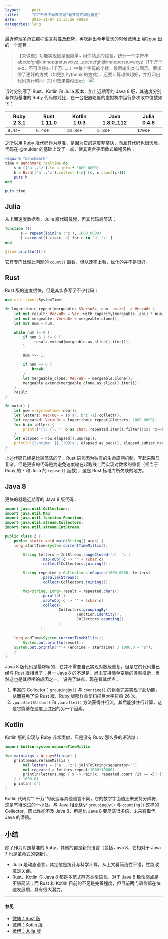```yaml
---
layout:     post
title:      "由“千万字母表问题”看多范式编程语言"
date:       2016-11-07 12:32:26 +0800
categories: lang
---
```


最近整理多范式编程语言共性及趋势，再次翻出今年夏天的时候微博上 @2gua 出的一个题目：
>【来做题】功能实现倒是很简单~
用你熟悉的语言，统计一个字符串abcdefghijklmnopqrstuvwxyz...abcdefghijklmnopqrstuvwxyz（1千万个a-z，不可直接a=1千万......）中每个字母的个数，最后输出类似图示。要求除了更好的方式（如更加Pythonic的方式），还要计算越快越好，并打印出代码执行时间（打印效果类似图示）
![](http://ww3.sinaimg.cn/large/5fe93731gw1f72m4zq1ucj20v602nwf8.jpg)

当时分别写了 Rust、Kotlin 和 Julia 版本，加上近期写的 Java 8 版，其速度分别与作为基准的 Ruby 代码做对比，在一台配置略低的虚拟机中运行多次取中位数如下：

| Ruby 2.3.1 | Rust 1.11.0 | Kotlin 1.0.3 | Java 1.8.0_112 | Julia 0.4.6 |
|------------|-------------|--------------|----------------|-------------|
| `8.4s+`    | `6.4s+`     | `18.8s+`     | `5.8s+`        | `170s+`     |

之所以用 Ruby 版代码作为基准，是因为它的速度非常快，而且其代码也很优雅，代码在 @mulder 的基础上改了一点，使其更合乎函数式编程风格：

```ruby
require "benchmark"
time = Benchmark.realtime do
	s = (('a'..'z').to_a.join * 1000_0000)
	h = Hash[('a'..'z').collect {|c| [c, s.count(c)]}]
	puts h
end

puts time
```

## Julia
从上面速度数据看，Julia 版代码最慢，但其代码最简洁：

```julia
function f()
       s = repeat(join('a':'z'), 1000_0000)
       [ c=>count(i->i==c, s) for c in 'a':'z' ]
end

@time println(f())
```

它有专门处理此问题的 `count()` 函数，但从速率上看，优化的并不是很好。

## Rust
Rust 版的速度很快，但是其实多写了不少代码：

```rust
use std::time::SystemTime;

fn logarithmic_repeat(mergeable: &Vec<u8>, num: usize) -> Vec<u8> {
    let mut result: Vec<u8> = Vec::with_capacity(mergeable.len() * num);
    let mut mergeable: Vec<u8> = mergeable.clone();
    let mut num = num;

    while num != 0 {
        if num & 1 != 0 {
             result.extend(mergeable.as_slice().iter());
        }

        num >>= 1;

        if num == 0 {
            break;
        }
        let mergeable_clone: Vec<u8> = mergeable.clone();
        mergeable.extend(mergeable_clone.as_slice().iter());
    }
    result
}

fn main() {
    let now = SystemTime::now();
    let letters: Vec<u8> = (b'a'..b'z'+1).collect();
    let repeated: Vec<u8> = logarithmic_repeat(&letters, 1000_0000);
    for b in letters {
        print!("{}: {}, ", b as char, repeated.iter().filter(|&x| *x==b).count());
    }
    let elapsed = now.elapsed().unwrap();
    println!("\ntime: {}.{:09}s", elapsed.as_secs(), elapsed.subsec_nanos());
}
```

上述代码已经是比较简洁的了，Rust 语言因为独有的生命周期机制，写起来略显复杂。但是更多的代码是为避免速度输在起跑线上而实现对数级的重复（相当于 Ruby 的 `*` 和 Julia 的 `repeat()` 函数），这是 Rust 标准库所欠缺的地方。

## Java 8
更快的就是近期写的 Java 8 版代码：

```java
import java.util.Collections;
import java.util.Map;
import java.util.function.Function;
import java.util.stream.Collectors;
import java.util.stream.IntStream;

public class Z {
    public static void main(String[] args) {
	long startTime=System.currentTimeMillis();

        String letters = IntStream.rangeClosed('a', 'z')
                .mapToObj(c -> "" + (char)c)
                .collect(Collectors.joining());

        String repeated = Collections.nCopies(1000_0000, letters)
                .parallelStream()
                .collect(Collectors.joining());

        Map<String, Long> result = repeated.chars()
                .parallel()
                .mapToObj(c -> "" + (char)c)
                .collect(
                        Collectors.groupingBy(
                                Function.identity(),
                                Collectors.counting()
                        )
                );

	long endTime=System.currentTimeMillis();
        System.out.println(result);
	System.out.println("" + (endTime - startTime) / 1000.0 + "s");
    }
}
```

Java 8 版代码是最啰嗦的，它并不需要自己实现对数级重复，但是它的代码量已经与 Rust 版相当了；另一 Java 8 的不足是，尚未支持简单变量的类型推断，当然这也是其啰嗦的成因之一。
说完了缺点，现在看其优点：
1. 丰富的 Collector：`groupingBy()` 与 `counting()` 的组合完美实现了此功能，从而避免了像 Rust 版、Ruby 版那样重复扫描巨大字符串 26 次。
2. `.parallelStream()` 和 `.parallel()` 方法获得并行流，其后能够并行计算，这是它能够在速度上胜出的另一个因素。

## Kotlin
Kotlin 版的实现与 Ruby 非常类似，只是没有 Ruby 那么多的语法糖：

```kotlin
import kotlin.system.measureTimeMillis

fun main(args : Array<String>) { 
    print(measureTimeMillis {
        val letters = ('a'..'z').joinToString(separator="")
        val repeated = letters.repeat(1000*10000)
        println(letters.map { x -> Pair(x, repeated.count {it == x}) })
    } / 1000.0)
    println('s')
}
```

Kotlin 代码对“1 千万”的表达与其他语言不同，它的数字字面值还未支持分隔符，这是有待改进的一小处。与 Java 相比缺少 `groupingBy()` 与 `counting()` 这样的 Collector，因此性能不及 Java 8，但是比 Java 8 要简洁很多倍，未来有取代 Java 的潜质。

## 小结
除了作为对照基准的 Ruby，其他的都是新兴语言（包括 Java 8，它相对于 Java 7 也是革命式的更新）。
* Julia 是动态语言，其定位是统计与科学计算，从上文看简洁性不错，性能改进是关键。
* Rust、Kotlin 与 Java 8 都是多范式静态类型语言。对于 Java 8 致命弱点是不够简洁；而 Rust 和 Kotlin 目前的不足是完善程度，但目前两门语言都在快速发展期，具有很大潜力。

---

#### 参见

- [微博：Rust 版](http://weibo.com/2151789810/E5aWeuTgR?type=comment)
- [微博：Kotlin 版](http://weibo.com/2151789810/E5e8sCZCC?type=comment)
- [微博：Julia 版](http://weibo.com/2151789810/E5jDO8HXw?type=comment)


